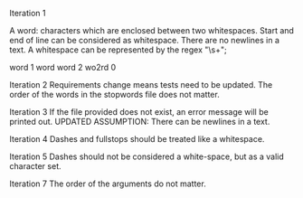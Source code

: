 Iteration 1

A word: characters which are enclosed between two whitespaces. 
Start and end of line can be considered as whitespace.
There are no newlines in a text.
A whitespace can be represented by the regex "\\s+";

word        1
word word   2
wo2rd       0

Iteration 2
Requirements change means tests need to be updated.
The order of the words in the stopwords file does not matter.

Iteration 3
If the file provided does not exist, an error message will be printed out.
UPDATED ASSUMPTION: There can be newlines in a text.

Iteration 4
Dashes and fullstops should be treated like a whitespace.

Iteration 5
Dashes should not be considered a white-space, but as a valid character set.

Iteration 7
The order of the arguments do not matter.